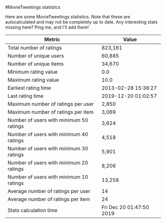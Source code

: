#MovieTweetings statistics

Here are some MovieTweetings statistics. Note that these are autocalculated and may not be completely up to date. Any interesting stats missing here? Ping me, and I'll add them!

Metric | Value
--- | ---
Total number of ratings                 | 823,161
Number of unique users                  | 60,885
Number of unique items                  | 34,670
Minimum rating value                    | 0.0
Maximum rating value                    | 10.0
Earliest rating time                    | 2013-02-28 15:38:27
Last rating time                        | 2019-12-20 01:02:57
Maximum number of ratings per user      | 2,850
Maximum number of ratings per item      | 3,069
Number of users with minimum 50 ratings | 3,624
Number of users with minimum 40 ratings | 4,518
Number of users with minimum 30 ratings | 5,901
Number of users with minimum 20 ratings | 8,206
Number of users with minimum 10 ratings | 13,258
Average number of ratings per user      | 14
Average number of ratings per item      | 24
Stats calculation time                  | Fri Dec 20 01:47:50 2019

